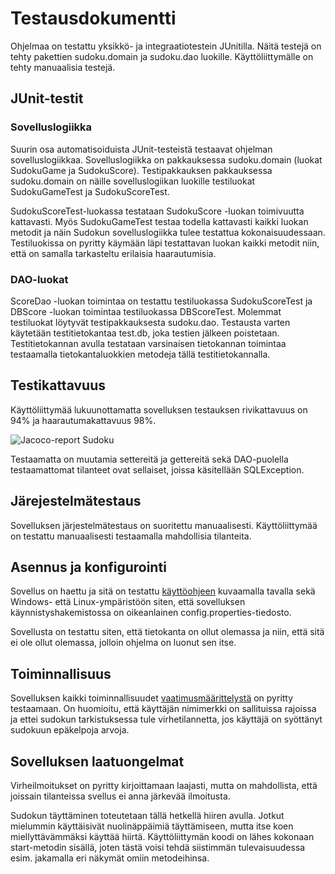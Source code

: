 # Testausdokumentti

Ohjelmaa on testattu yksikkö- ja integraatiotestein JUnitilla. Näitä testejä on tehty pakettien sudoku.domain ja sudoku.dao luokille. 
Käyttöliittymälle on tehty manuaalisia testejä.

## JUnit-testit

### Sovelluslogiikka

Suurin osa automatisoiduista JUnit-testeistä testaavat ohjelman sovelluslogiikkaa.
Sovelluslogiikka on pakkauksessa sudoku.domain (luokat SudokuGame ja SudokuScore). 
Testipakkauksen pakkauksessa sudoku.domain on näille sovelluslogiikan luokille testiluokat SudokuGameTest ja SudokuScoreTest.

SudokuScoreTest-luokassa testataan SudokuScore -luokan toimivuutta kattavasti. 
Myös SudokuGameTest testaa todella kattavasti kaikki luokan metodit ja näin Sudokun sovelluslogiikka tulee testattua kokonaisuudessaan.
Testiluokissa on pyritty käymään läpi testattavan luokan kaikki metodit niin, että on samalla tarkasteltu erilaisia haarautumisia.

### DAO-luokat 
ScoreDao -luokan toimintaa on testattu testiluokassa SudokuScoreTest ja DBScore -luokan toimintaa testiluokassa DBScoreTest.
Molemmat testiluokat löytyvät testipakkauksesta sudoku.dao.
Testausta varten käytetään testitietokantaa test.db, joka testien jälkeen poistetaan.
Testitietokannan avulla testataan varsinaisen tietokannan toimintaa testaamalla tietokantaluokkien metodeja tällä testitietokannalla.

## Testikattavuus
Käyttöliittymää lukuunottamatta sovelluksen testauksen rivikattavuus on 94% ja haarautumakattavuus 98%.

![Jacoco-report Sudoku](https://user-images.githubusercontent.com/81009944/117439964-2941aa80-af3c-11eb-89ba-862073974824.png)

Testaamatta on muutamia settereitä ja gettereitä sekä DAO-puolella testaamattomat tilanteet ovat sellaiset, joissa käsitellään SQLException.

## Järejestelmätestaus

Sovelluksen järjestelmätestaus on suoritettu manuaalisesti. Käyttöliittymää on testattu manuaalisesti testaamalla mahdollisia tilanteita.

## Asennus ja konfigurointi
Sovellus on haettu ja sitä on testattu [käyttöohjeen](https://github.com/sareetta/ot-harjoitustyo/blob/master/dokumentaatio/kayttoohje.md) kuvaamalla tavalla sekä Windows- että Linux-ympäristöön siten, että sovelluksen käynnistyshakemistossa on oikeanlainen config.properties-tiedosto.

Sovellusta on testattu siten, että tietokanta on ollut olemassa ja niin, että sitä ei ole ollut olemassa, jolloin ohjelma on luonut sen itse.

## Toiminnallisuus

Sovelluksen kaikki toiminnallisuudet [vaatimusmäärittelystä](https://github.com/sareetta/ot-harjoitustyo/blob/master/dokumentaatio/vaatimusmaarittelu.md) on pyritty testaamaan.
On huomioitu, että käyttäjän nimimerkki on sallituissa rajoissa ja ettei sudokun tarkistuksessa tule virhetilannetta, jos käyttäjä on syöttänyt sudokuun epäkelpoja arvoja.

## Sovelluksen laatuongelmat
Virheilmoitukset on pyritty kirjoittamaan laajasti, mutta on mahdollista, että joissain tilanteissa svellus ei anna järkevää ilmoitusta.

Sudokun täyttäminen toteutetaan tällä hetkellä hiiren avulla. 
Jotkut mielummin käyttäisivät nuolinäppäimiä täyttämiseen, mutta itse koen miellyttävämmäksi käyttää hiirtä.
Käyttöliittymän koodi on lähes kokonaan start-metodin sisällä, joten tästä voisi tehdä siistimmän tulevaisuudessa esim. jakamalla eri näkymät omiin metodeihinsa. 


